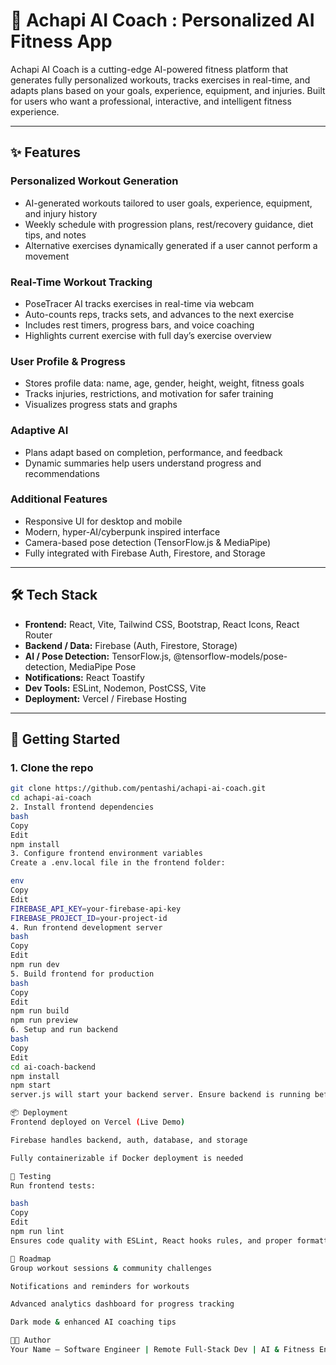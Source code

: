 # 🤖 Achapi AI Coach : Personalized AI Fitness App

Achapi AI Coach is a cutting-edge AI-powered fitness platform that generates fully personalized workouts, tracks exercises in real-time, and adapts plans based on your goals, experience, equipment, and injuries. Built for users who want a professional, interactive, and intelligent fitness experience.

---

## ✨ Features

### Personalized Workout Generation
- AI-generated workouts tailored to user goals, experience, equipment, and injury history
- Weekly schedule with progression plans, rest/recovery guidance, diet tips, and notes
- Alternative exercises dynamically generated if a user cannot perform a movement

### Real-Time Workout Tracking
- PoseTracer AI tracks exercises in real-time via webcam
- Auto-counts reps, tracks sets, and advances to the next exercise
- Includes rest timers, progress bars, and voice coaching
- Highlights current exercise with full day’s exercise overview

### User Profile & Progress
- Stores profile data: name, age, gender, height, weight, fitness goals
- Tracks injuries, restrictions, and motivation for safer training
- Visualizes progress stats and graphs

### Adaptive AI
- Plans adapt based on completion, performance, and feedback
- Dynamic summaries help users understand progress and recommendations

### Additional Features
- Responsive UI for desktop and mobile
- Modern, hyper-AI/cyberpunk inspired interface
- Camera-based pose detection (TensorFlow.js & MediaPipe)
- Fully integrated with Firebase Auth, Firestore, and Storage

---

## 🛠️ Tech Stack
- **Frontend:** React, Vite, Tailwind CSS, Bootstrap, React Icons, React Router
- **Backend / Data:** Firebase (Auth, Firestore, Storage)
- **AI / Pose Detection:** TensorFlow.js, @tensorflow-models/pose-detection, MediaPipe Pose
- **Notifications:** React Toastify
- **Dev Tools:** ESLint, Nodemon, PostCSS, Vite
- **Deployment:** Vercel / Firebase Hosting

---

## 🚀 Getting Started

### 1. Clone the repo
```bash
git clone https://github.com/pentashi/achapi-ai-coach.git
cd achapi-ai-coach
2. Install frontend dependencies
bash
Copy
Edit
npm install
3. Configure frontend environment variables
Create a .env.local file in the frontend folder:

env
Copy
Edit
FIREBASE_API_KEY=your-firebase-api-key
FIREBASE_PROJECT_ID=your-project-id
4. Run frontend development server
bash
Copy
Edit
npm run dev
5. Build frontend for production
bash
Copy
Edit
npm run build
npm run preview
6. Setup and run backend
bash
Copy
Edit
cd ai-coach-backend
npm install
npm start
server.js will start your backend server. Ensure backend is running before using frontend.

📦 Deployment
Frontend deployed on Vercel (Live Demo)

Firebase handles backend, auth, database, and storage

Fully containerizable if Docker deployment is needed

🧪 Testing
Run frontend tests:

bash
Copy
Edit
npm run lint
Ensures code quality with ESLint, React hooks rules, and proper formatting

📖 Roadmap
Group workout sessions & community challenges

Notifications and reminders for workouts

Advanced analytics dashboard for progress tracking

Dark mode & enhanced AI coaching tips

👨‍💻 Author
Your Name — Software Engineer | Remote Full-Stack Dev | AI & Fitness Enthusiast
